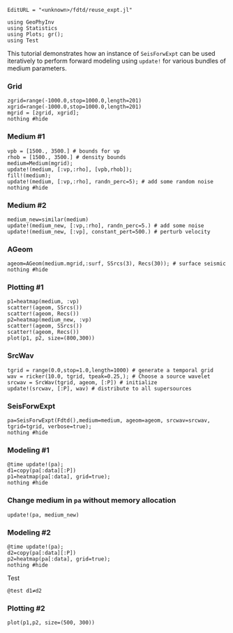 ```@meta
EditURL = "<unknown>/fdtd/reuse_expt.jl"
```

```@example reuse_expt
using GeoPhyInv
using Statistics
using Plots; gr();
using Test
```

This tutorial demonstrates how an instance of `SeisForwExpt` can be used iteratively
to perform forward modeling using `update!` for
various bundles of medium parameters.

### Grid

```@example reuse_expt
zgrid=range(-1000.0,stop=1000.0,length=201)
xgrid=range(-1000.0,stop=1000.0,length=201)
mgrid = [zgrid, xgrid];
nothing #hide
```

### Medium #1

```@example reuse_expt
vpb = [1500., 3500.] # bounds for vp
rhob = [1500., 3500.] # density bounds
medium=Medium(mgrid);
update!(medium, [:vp,:rho], [vpb,rhob]);
fill!(medium);
update!(medium, [:vp,:rho], randn_perc=5); # add some random noise
nothing #hide
```

### Medium #2

```@example reuse_expt
medium_new=similar(medium)
update!(medium_new, [:vp,:rho], randn_perc=5.) # add some noise
update!(medium_new, [:vp], constant_pert=500.) # perturb velocity
```

### AGeom

```@example reuse_expt
ageom=AGeom(medium.mgrid,:surf, SSrcs(3), Recs(30)); # surface seismic
nothing #hide
```

### Plotting #1

```@example reuse_expt
p1=heatmap(medium, :vp)
scatter!(ageom, SSrcs())
scatter!(ageom, Recs())
p2=heatmap(medium_new, :vp)
scatter!(ageom, SSrcs())
scatter!(ageom, Recs())
plot(p1, p2, size=(800,300))
```

### SrcWav

```@example reuse_expt
tgrid = range(0.0,stop=1.0,length=1000) # generate a temporal grid
wav = ricker(10.0, tgrid, tpeak=0.25,); # Choose a source wavelet
srcwav = SrcWav(tgrid, ageom, [:P]) # initialize
update!(srcwav, [:P], wav) # distribute to all supersources
```

### SeisForwExpt

```@example reuse_expt
pa=SeisForwExpt(Fdtd(),medium=medium, ageom=ageom, srcwav=srcwav, tgrid=tgrid, verbose=true);
nothing #hide
```

### Modeling #1

```@example reuse_expt
@time update!(pa);
d1=copy(pa[:data][:P])
p1=heatmap(pa[:data], grid=true);
nothing #hide
```

### Change medium in `pa` without memory allocation

```@example reuse_expt
update!(pa, medium_new)
```

### Modeling #2

```@example reuse_expt
@time update!(pa);
d2=copy(pa[:data][:P])
p2=heatmap(pa[:data], grid=true);
nothing #hide
```

Test

```@example reuse_expt
@test d1≠d2
```

### Plotting #2

```@example reuse_expt
plot(p1,p2, size=(500, 300))
```

